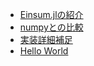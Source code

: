 - [Einsum.jlの紹介](ja/intro.md)
- [numpyとの比較](ja/compare.md)
- [実装詳細補足](ja/detail.md)
- [Hello World](ja/hello-world.md)
